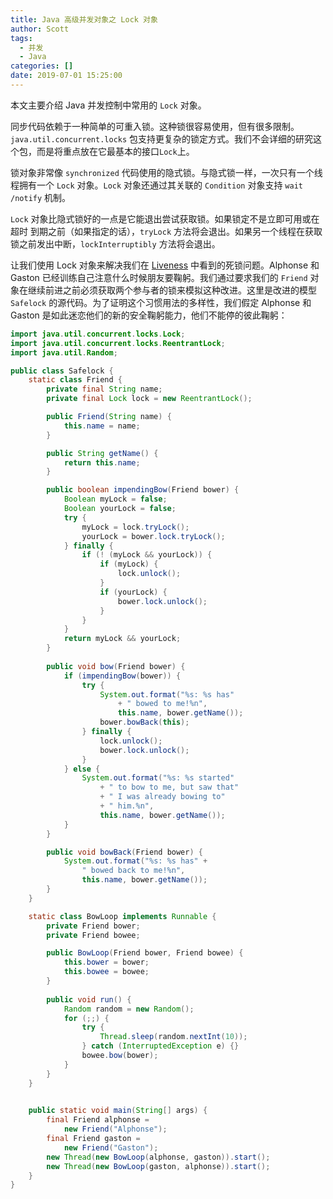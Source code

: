 ```yaml
---
title: Java 高级并发对象之 Lock 对象
author: Scott
tags:
  - 并发
  - Java
categories: []
date: 2019-07-01 15:25:00
---
```

本文主要介绍 Java 并发控制中常用的 `Lock` 对象。
<!-- more -->

同步代码依赖于一种简单的可重入锁。这种锁很容易使用，但有很多限制。 `java.util.concurrent.locks` 包支持更复杂的锁定方式。我们不会详细的研究这个包，而是将重点放在它最基本的接口`Lock`上。

锁对象非常像 `synchronized` 代码使用的隐式锁。与隐式锁一样，一次只有一个线程拥有一个 `Lock` 对象。`Lock` 对象还通过其关联的 `Condition` 对象支持 `wait /notify` 机制。

`Lock` 对象比隐式锁好的一点是它能退出尝试获取锁。如果锁定不是立即可用或在超时  到期之前（如果指定的话），`tryLock` 方法将会退出。如果另一个线程在获取锁之前发出中断，`lockInterruptibly` 方法将会退出。

让我们使用 Lock 对象来解决我们在 [Liveness](https://docs.oracle.com/javase/tutorial/essential/concurrency/liveness.html) 中看到的死锁问题。Alphonse 和 Gaston 已经训练自己注意什么时候朋友要鞠躬。我们通过要求我们的 `Friend` 对象在继续前进之前必须获取两个参与者的锁来模拟这种改进。这里是改进的模型 `Safelock` 的源代码。为了证明这个习惯用法的多样性，我们假定 Alphonse 和Gaston 是如此迷恋他们的新的安全鞠躬能力，他们不能停的彼此鞠躬：

```java
import java.util.concurrent.locks.Lock;
import java.util.concurrent.locks.ReentrantLock;
import java.util.Random;

public class Safelock {
    static class Friend {
        private final String name;
        private final Lock lock = new ReentrantLock();

        public Friend(String name) {
            this.name = name;
        }

        public String getName() {
            return this.name;
        }

        public boolean impendingBow(Friend bower) {
            Boolean myLock = false;
            Boolean yourLock = false;
            try {
                myLock = lock.tryLock();
                yourLock = bower.lock.tryLock();
            } finally {
                if (! (myLock && yourLock)) {
                    if (myLock) {
                        lock.unlock();
                    }
                    if (yourLock) {
                        bower.lock.unlock();
                    }
                }
            }
            return myLock && yourLock;
        }
            
        public void bow(Friend bower) {
            if (impendingBow(bower)) {
                try {
                    System.out.format("%s: %s has"
                        + " bowed to me!%n", 
                        this.name, bower.getName());
                    bower.bowBack(this);
                } finally {
                    lock.unlock();
                    bower.lock.unlock();
                }
            } else {
                System.out.format("%s: %s started"
                    + " to bow to me, but saw that"
                    + " I was already bowing to"
                    + " him.%n",
                    this.name, bower.getName());
            }
        }

        public void bowBack(Friend bower) {
            System.out.format("%s: %s has" +
                " bowed back to me!%n",
                this.name, bower.getName());
        }
    }

    static class BowLoop implements Runnable {
        private Friend bower;
        private Friend bowee;

        public BowLoop(Friend bower, Friend bowee) {
            this.bower = bower;
            this.bowee = bowee;
        }
    
        public void run() {
            Random random = new Random();
            for (;;) {
                try {
                    Thread.sleep(random.nextInt(10));
                } catch (InterruptedException e) {}
                bowee.bow(bower);
            }
        }
    }
            

    public static void main(String[] args) {
        final Friend alphonse =
            new Friend("Alphonse");
        final Friend gaston =
            new Friend("Gaston");
        new Thread(new BowLoop(alphonse, gaston)).start();
        new Thread(new BowLoop(gaston, alphonse)).start();
    }
}
```